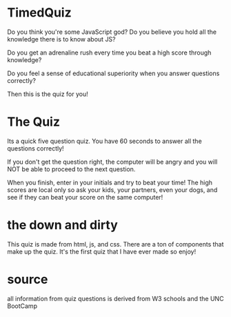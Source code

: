 # TimedQuiz
Do you think you're some JavaScript god? Do you believe you hold all the knowledge there is to know about JS?

Do you get an adrenaline rush every time you beat a high score through knowledge?

Do you feel a sense of educational superiority when you answer questions correctly?

Then this is the quiz for you!

# The Quiz
Its a quick five question quiz. You have 60 seconds to answer all the questions correctly!

If you don't get the question right, the computer will be angry and you will NOT be able to proceed to the next question.

When you finish, enter in your initials and try to beat your time! The high scores are local only so ask your kids, your partners, even your dogs, and see if they can beat your score on the same computer!

# the down and dirty
This quiz is made from html, js, and css. There are a ton of components that make up the quiz. It's the first quiz that I have ever made so enjoy!





# source
all information from quiz questions is derived from W3 schools and the UNC BootCamp